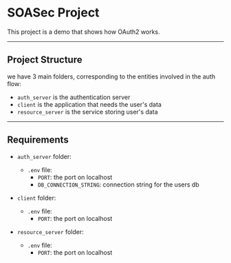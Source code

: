 # SOASec Project
This project is a demo that shows how OAuth2 works. 

---

## Project Structure
we have 3 main folders, corresponding to the entities involved in the auth flow:
- `auth_server` is the authentication server
- `client` is the application that needs the user's data
- `resource_server` is the service storing user's data

---

## Requirements
- `auth_server` folder:
    * `.env` file:
        * `PORT`: the port on localhost
        * `DB_CONNECTION_STRING`: connection string for the users db

- `client` folder:
    * `.env` file:
        * `PORT`: the port on localhost

- `resource_server` folder:
    * `.env` file:
        * `PORT`: the port on localhost